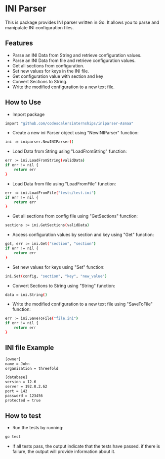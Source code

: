# INI Parser

This is package provides INI parser written in Go. It allows you to parse and manipulate INI configuration files.

## Features

- Parse an INI Data from String and retrieve configuration values.
- Parse an INI Data from file and retrieve configuration values.
- Get all sections from configuration.
- Set new values for keys in the INI file.
- Get configuration value with section and key
- Convert Sections to String.
- Write the modified configuration to a new text file.

## How to Use

- Import package

```sh
import "github.com/codescalersinternships/iniparser-Asmaa"
```

- Create a new ini Parser object using "NewINIParser" function:

```sh
ini := iniparser.NewINIParser()
```

- Load Data from String using "LoadFromString" function:

```sh
err := ini.LoadFromString(validData)
if err != nil {
	return err
}
```

- Load Data from file using "LoadFromFile" function:

```sh
err := ini.LoadFromFile("tests/test.ini")
if err != nil {
	return err
}
```

- Get all sections from config file using "GetSections" function:

```sh
sections := ini.GetSections(validData)
```

- Access configuration values by section and key using "Get" function:

```sh
got, err := ini.Get("section", "section")
if err != nil {
	return err
}
```

- Set new values for keys using "Set" function:

```sh
ini.Set(config, "section", "key", "new_value")
```

- Convert Sections to String using "String" function:

```sh
data = ini.String()
```

- Write the modified configuration to a new text file using "SaveToFile" function:

```sh
err := ini.SaveToFile("file.ini")
if err != nil {
	return err
}
```

## INI file Example

```sh
[owner]
name = John
organization = threefold

[database]
version = 12.6
server = 192.0.2.62
port = 143
password = 123456
protected = true

```

## How to test

- Run the tests by running:

```sh
go test
```

- If all tests pass, the output indicate that the tests have passed. if there is failure, the output will provide information about it.
